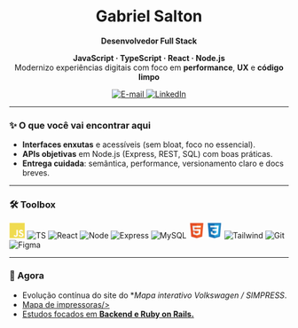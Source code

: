 <!-- Hero -->
<div align="center">

<h1>Gabriel Salton</h1>
<p><strong>Desenvolvedor Full Stack</strong></p>

<p>
  <b>JavaScript · TypeScript · React · Node.js</b><br/>
  Modernizo experiências digitais com foco em <b>performance</b>, <b>UX</b> e <b>código limpo</b>
</p>

<!-- Quick links -->
<a href = "https://github.com/gabrielsaltonn/MapaVolkswagen"></a>
<a href="mailto:gbl.salton@gmail.com">
  <img alt="E-mail" src="https://img.shields.io/badge/Email-333?style=for-the-badge&logo=gmail&logoColor=white" />
</a>
<a href="https://www.linkedin.com/in/gabriel-salton-5686b1219" />
  <img alt="LinkedIn" src="https://img.shields.io/badge/LinkedIn-0A66C2?style=for-the-badge&logo=linkedin&logoColor=white" />
</a>

</div>

---

### ✨ O que você vai encontrar aqui
- **Interfaces enxutas** e acessíveis (sem bloat, foco no essencial).
- **APIs objetivas** em Node.js (Express, REST, SQL) com boas práticas.
- **Entrega cuidada**: semântica, performance, versionamento claro e docs breves.

---

### 🛠️ Toolbox
<div align="left">
  <img alt="JS" height="28" src="https://raw.githubusercontent.com/devicons/devicon/master/icons/javascript/javascript-plain.svg"/>
  <img alt="TS" height="28" src="https://cdn.jsdelivr.net/gh/devicons/devicon@latest/icons/typescript/typescript-original.svg"/>
  <img alt="React" height="28" src="https://cdn.jsdelivr.net/gh/devicons/devicon@latest/icons/react/react-original.svg"/>
  <img alt="Node" height="28" src="https://cdn.jsdelivr.net/gh/devicons/devicon@latest/icons/nodejs/nodejs-original.svg"/>
  <img alt="Express" height="28" src="https://cdn.jsdelivr.net/gh/devicons/devicon@latest/icons/express/express-original.svg"/>
  <img alt="MySQL" height="28" src="https://cdn.jsdelivr.net/gh/devicons/devicon@latest/icons/mysql/mysql-original.svg"/>
  <img alt="HTML" height="28" src="https://raw.githubusercontent.com/devicons/devicon/master/icons/html5/html5-original.svg"/>
  <img alt="CSS" height="28" src="https://raw.githubusercontent.com/devicons/devicon/master/icons/css3/css3-original.svg"/>
  <img alt="Tailwind" height="28" src="https://cdn.jsdelivr.net/gh/devicons/devicon@latest/icons/tailwindcss/tailwindcss-original.svg"/>
  <img alt="Git" height="28" src="https://cdn.jsdelivr.net/gh/devicons/devicon@latest/icons/git/git-original.svg"/>
  <img alt="Figma" height="28" src="https://cdn.jsdelivr.net/gh/devicons/devicon@latest/icons/figma/figma-original.svg"/>
</div>

---

### 📌 Agora
- Evolução contínua do site do **Mapa interativo Volkswagen / SIMPRESS*.
- <a href="https://gabrielsaltonn.github.io/MapaVolkswagen"/>Mapa de impressoras/>
- Estudos focados em **Backend e Ruby on Rails.**
